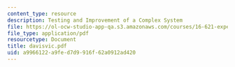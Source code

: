 ```yaml
---
content_type: resource
description: Testing and Improvement of a Complex System
file: https://ol-ocw-studio-app-qa.s3.amazonaws.com/courses/16-621-experimental-projects-i-spring-2003/a9966122a9fed7d9916f62a0912ad420_davisvic.pdf
file_type: application/pdf
resourcetype: Document
title: davisvic.pdf
uid: a9966122-a9fe-d7d9-916f-62a0912ad420
---
```

